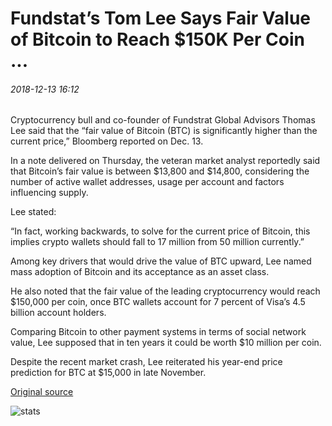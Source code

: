 # Fundstat’s Tom Lee Says Fair Value of Bitcoin to Reach $150K Per Coin ...

###### 2018-12-13 16:12

Cryptocurrency bull and co-founder of Fundstrat Global Advisors Thomas Lee said that the “fair value of Bitcoin (BTC) is significantly higher than the current price,” Bloomberg reported on Dec. 13.

In a note delivered on Thursday, the veteran market analyst reportedly said that Bitcoin’s fair value is between $13,800 and $14,800, considering the number of active wallet addresses, usage per account and factors influencing supply.

Lee stated:

“In fact, working backwards, to solve for the current price of Bitcoin, this implies crypto wallets should fall to 17 million from 50 million currently.”

Among key drivers that would drive the value of BTC upward, Lee named mass adoption of Bitcoin and its acceptance as an asset class.

He also noted that the fair value of the leading cryptocurrency would reach $150,000 per coin, once BTC wallets account for 7 percent of Visa’s 4.5 billion account holders.

Comparing Bitcoin to other payment systems in terms of social network value, Lee supposed that in ten years it could be worth $10 million per coin.

Despite the recent market crash, Lee reiterated his year-end price prediction for BTC at $15,000 in late November.

[Original source](https://cointelegraph.com/news/fundstats-tom-lee-says-fair-value-of-bitcoin-to-reach-150k-per-coin)

![stats](https://c.statcounter.com/11760860/0/a89fa40b/1/ "stats")